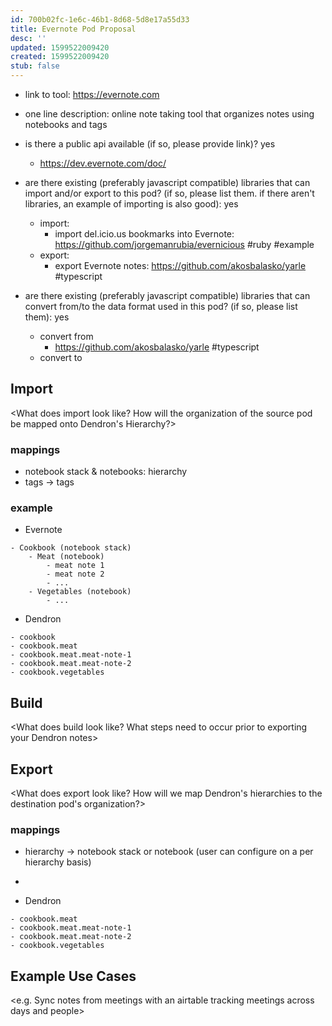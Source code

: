 ```yaml
---
id: 700b02fc-1e6c-46b1-8d68-5d8e17a55d33
title: Evernote Pod Proposal
desc: ''
updated: 1599522009420
created: 1599522009420
stub: false
---
```

- link to tool: <https://evernote.com>

- one line description: online note taking tool that organizes notes using notebooks and tags

- is there a public api available (if so, please provide link)? yes
  - <https://dev.evernote.com/doc/>

- are there existing (preferably javascript compatible) libraries that can import and/or export to this pod? (if so, please list them. if there aren't libraries, an example of importing is also good): yes
  - import:
    - import del.icio.us bookmarks into Evernote: <https://github.com/jorgemanrubia/evernicious> #ruby #example
  - export:
    - export Evernote notes: <https://github.com/akosbalasko/yarle> #typescript

- are there existing (preferably javascript compatible) libraries that can convert from/to the data format used in this pod? (if so, please list them): yes
  - convert from
    - <https://github.com/akosbalasko/yarle> #typescript
  - convert to

## Import

&lt;What does import look like? How will the organization of the source pod be mapped onto Dendron's Hierarchy?>

### mappings

- notebook stack & notebooks: hierarchy
- tags -> tags

### example

- Evernote

```
- Cookbook (notebook stack)
    - Meat (notebook)
        - meat note 1
        - meat note 2
        - ...
    - Vegetables (notebook)
        - ...
```

- Dendron

```
- cookbook
- cookbook.meat
- cookbook.meat.meat-note-1
- cookbook.meat.meat-note-2
- cookbook.vegetables
```

## Build

&lt;What does build look like? What steps need to occur prior to exporting your Dendron notes>

## Export

&lt;What does export look like? How will we map Dendron's hierarchies to the destination pod's organization?>

### mappings

- hierarchy -> notebook stack or notebook (user can configure on a per hierarchy basis)

-

- Dendron

```
- cookbook.meat
- cookbook.meat.meat-note-1
- cookbook.meat.meat-note-2
- cookbook.vegetables
```

<!-- ## Configuration
<What might a configuration file look like to help make sure your data is formatted correctly ?>

e.g.
destinations:
  - destination:
      base: People
      table: Interactions
    src:
      meet.{today}.*
    mapping:
      fm.created: DateV2
      fm.type: Type
      section.noes: Notes
      section.people: People
 -->

## Example Use Cases

&lt;e.g. Sync notes from meetings with an airtable tracking meetings across days and people> 

